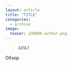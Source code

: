 ```yaml
---
layout: article
title: "TITLE"
categories: 
  - archive
image:
  teaser: 230000-author.png
---
```


> APA7

Обзор 